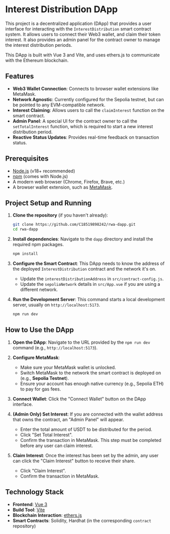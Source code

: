 # Interest Distribution DApp

This project is a decentralized application (DApp) that provides a user interface for interacting with the `InterestDistribution` smart contract system. It allows users to connect their Web3 wallet, and claim their token interest. It also provides an admin panel for the contract owner to manage the interest distribution periods.

This DApp is built with Vue 3 and Vite, and uses ethers.js to communicate with the Ethereum blockchain.

## Features

-   **Web3 Wallet Connection**: Connects to browser wallet extensions like MetaMask.
-   **Network Agnostic**: Currently configured for the Sepolia testnet, but can be pointed to any EVM-compatible network.
-   **Interest Claiming**: Allows users to call the `claimInterest` function on the smart contract.
-   **Admin Panel**: A special UI for the contract owner to call the `setTotalInterest` function, which is required to start a new interest distribution period.
-   **Reactive Status Updates**: Provides real-time feedback on transaction status.

## Prerequisites

-   [Node.js](https://nodejs.org/) (v18+ recommended)
-   [npm](https://www.npmjs.com/) (comes with Node.js)
-   A modern web browser (Chrome, Firefox, Brave, etc.)
-   A browser wallet extension, such as [MetaMask](https://metamask.io/).

## Project Setup and Running

1.  **Clone the repository** (if you haven't already):
    ```bash
    git clone https://github.com/C18519898242/rwa-dapp.git
    cd rwa-dapp
    ```

2.  **Install dependencies**:
    Navigate to the `dapp` directory and install the required npm packages.
    ```bash
    npm install
    ```

3.  **Configure the Smart Contract**:
    This DApp needs to know the address of the deployed `InterestDistribution` contract and the network it's on.
    -   Update the `interestDistributionAddress` in `src/contract-config.js`.
    -   Update the `sepoliaNetwork` details in `src/App.vue` if you are using a different network.

4.  **Run the Development Server**:
    This command starts a local development server, usually on `http://localhost:5173`.
    ```bash
    npm run dev
    ```

## How to Use the DApp

1.  **Open the DApp**:
    Navigate to the URL provided by the `npm run dev` command (e.g., `http://localhost:5173`).

2.  **Configure MetaMask**:
    -   Make sure your MetaMask wallet is unlocked.
    -   Switch MetaMask to the network the smart contract is deployed on (e.g., **Sepolia Testnet**).
    -   Ensure your account has enough native currency (e.g., Sepolia ETH) to pay for gas fees.

3.  **Connect Wallet**:
    Click the "Connect Wallet" button on the DApp interface.

4.  **(Admin Only) Set Interest**:
    If you are connected with the wallet address that owns the contract, an "Admin Panel" will appear.
    -   Enter the total amount of USDT to be distributed for the period.
    -   Click "Set Total Interest".
    -   Confirm the transaction in MetaMask.
    This step must be completed before any user can claim interest.

5.  **Claim Interest**:
    Once the interest has been set by the admin, any user can click the "Claim Interest" button to receive their share.
    -   Click "Claim Interest".
    -   Confirm the transaction in MetaMask.

## Technology Stack

-   **Frontend**: [Vue 3](https://vuejs.org/)
-   **Build Tool**: [Vite](https://vitejs.dev/)
-   **Blockchain Interaction**: [ethers.js](https://ethers.io/)
-   **Smart Contracts**: Solidity, Hardhat (in the corresponding `contract` repository)

